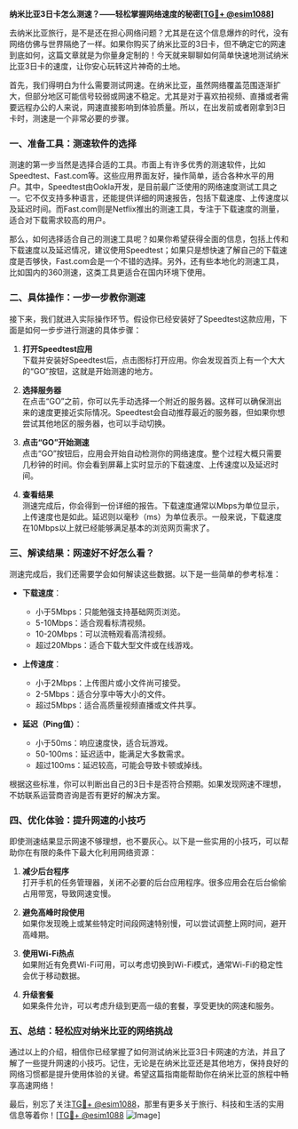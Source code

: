 **纳米比亚3日卡怎么测速？——轻松掌握网络速度的秘密[[TG💪+ @esim1088](https://t.me/s/esim1088)]**

去纳米比亚旅行，是不是还在担心网络问题？尤其是在这个信息爆炸的时代，没有网络仿佛与世界隔绝了一样。如果你购买了纳米比亚的3日卡，但不确定它的网速到底如何，这篇文章就是为你量身定制的！今天就来聊聊如何简单快速地测试纳米比亚3日卡的速度，让你安心玩转这片神奇的土地。

首先，我们得明白为什么需要测试网速。在纳米比亚，虽然网络覆盖范围逐渐扩大，但部分地区可能信号较弱或网速不稳定。尤其是对于喜欢拍视频、直播或者需要远程办公的人来说，网速直接影响到体验质量。所以，在出发前或者刚拿到3日卡时，测速是一个非常必要的步骤。

### 一、准备工具：测速软件的选择

测速的第一步当然是选择合适的工具。市面上有许多优秀的测速软件，比如Speedtest、Fast.com等。这些应用界面友好，操作简单，适合各种水平的用户。其中，Speedtest由Ookla开发，是目前最广泛使用的网络速度测试工具之一。它不仅支持多种语言，还能提供详细的网速报告，包括下载速度、上传速度以及延迟时间。而Fast.com则是Netflix推出的测速工具，专注于下载速度的测量，适合对下载需求较高的用户。

那么，如何选择适合自己的测速工具呢？如果你希望获得全面的信息，包括上传和下载速度以及延迟情况，建议使用Speedtest；如果只是想快速了解自己的下载速度是否够快，Fast.com会是一个不错的选择。另外，还有些本地化的测速工具，比如国内的360测速，这类工具更适合在国内环境下使用。

### 二、具体操作：一步一步教你测速

接下来，我们就进入实际操作环节。假设你已经安装好了Speedtest这款应用，下面是如何一步步进行测速的具体步骤：

1. **打开Speedtest应用**  
   下载并安装好Speedtest后，点击图标打开应用。你会发现首页上有一个大大的“GO”按钮，这就是开始测速的地方。

2. **选择服务器**  
   在点击“GO”之前，你可以先手动选择一个附近的服务器。这样可以确保测出来的速度更接近实际情况。Speedtest会自动推荐最近的服务器，但如果你想尝试其他地区的服务器，也可以手动切换。

3. **点击“GO”开始测速**  
   点击“GO”按钮后，应用会开始自动检测你的网络速度。整个过程大概只需要几秒钟的时间。你会看到屏幕上实时显示的下载速度、上传速度以及延迟时间。

4. **查看结果**  
   测速完成后，你会得到一份详细的报告。下载速度通常以Mbps为单位显示，上传速度也是如此。延迟则以毫秒（ms）为单位表示。一般来说，下载速度在10Mbps以上就已经能够满足基本的浏览网页需求了。

### 三、解读结果：网速好不好怎么看？

测速完成后，我们还需要学会如何解读这些数据。以下是一些简单的参考标准：

- **下载速度**：  
  - 小于5Mbps：只能勉强支持基础网页浏览。
  - 5-10Mbps：适合观看标清视频。
  - 10-20Mbps：可以流畅观看高清视频。
  - 超过20Mbps：适合下载大型文件或在线游戏。

- **上传速度**：  
  - 小于2Mbps：上传图片或小文件尚可接受。
  - 2-5Mbps：适合分享中等大小的文件。
  - 超过5Mbps：适合高质量视频直播或文件共享。

- **延迟（Ping值）**：  
  - 小于50ms：响应速度快，适合玩游戏。
  - 50-100ms：延迟适中，能满足大多数需求。
  - 超过100ms：延迟较高，可能会导致卡顿或掉线。

根据这些标准，你可以判断出自己的3日卡是否符合预期。如果发现网速不理想，不妨联系运营商咨询是否有更好的解决方案。

### 四、优化体验：提升网速的小技巧

即使测速结果显示网速不够理想，也不要灰心。以下是一些实用的小技巧，可以帮助你在有限的条件下最大化利用网络资源：

1. **减少后台程序**  
   打开手机的任务管理器，关闭不必要的后台应用程序。很多应用会在后台偷偷占用带宽，导致网速变慢。

2. **避免高峰时段使用**  
   如果你发现晚上或某些特定时间段网速特别慢，可以尝试调整上网时间，避开高峰期。

3. **使用Wi-Fi热点**  
   如果附近有免费Wi-Fi可用，可以考虑切换到Wi-Fi模式，通常Wi-Fi的稳定性会优于移动数据。

4. **升级套餐**  
   如果条件允许，可以考虑升级到更高一级的套餐，享受更快的网速和服务。

### 五、总结：轻松应对纳米比亚的网络挑战

通过以上的介绍，相信你已经掌握了如何测试纳米比亚3日卡网速的方法，并且了解了一些提升网速的小技巧。记住，无论是在纳米比亚还是其他地方，保持良好的网络习惯都是提升使用体验的关键。希望这篇指南能帮助你在纳米比亚的旅程中畅享高速网络！

最后，别忘了关注[TG💪+ @esim1088](https://t.me/s/esim1088)，那里有更多关于旅行、科技和生活的实用信息等着你！[[TG💪+ @esim1088](https://t.me/s/esim1088) ![Image](https://i.postimg.cc/4NQfJmqS/Snipaste-2025-05-13-00-14-12.png)]